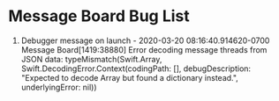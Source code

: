 # Message Board Bug List


1.  Debugger message on launch -
2020-03-20 08:16:40.914620-0700 Message Board[1419:38880] Error decoding message threads from JSON data: typeMismatch(Swift.Array<Any>, Swift.DecodingError.Context(codingPath: [], debugDescription: "Expected to decode Array<Any> but found a dictionary instead.", underlyingError: nil))
